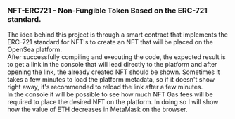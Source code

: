 ### NFT-ERC721 - Non-Fungible Token Based on the ERC-721 standard.
The idea behind this project is through a smart contract that implements the ERC-721 standard for NFT's to create an NFT that will be placed on the OpenSea platform. </br>
After successfully compiling and executing the code, the expected result is to get a link in the console that will lead directly to the platform and after opening the link, the already created NFT should be shown.
Sometimes it takes a few minutes to load the platform metadata, so if it doesn't show right away, it's recommended to reload the link after a few minutes. </br>
In the console it will be possible to see how much NFT Gas fees will be required to place the desired NFT on the platform. In doing so I will show how the value of ETH decreases in MetaMask on the browser.
